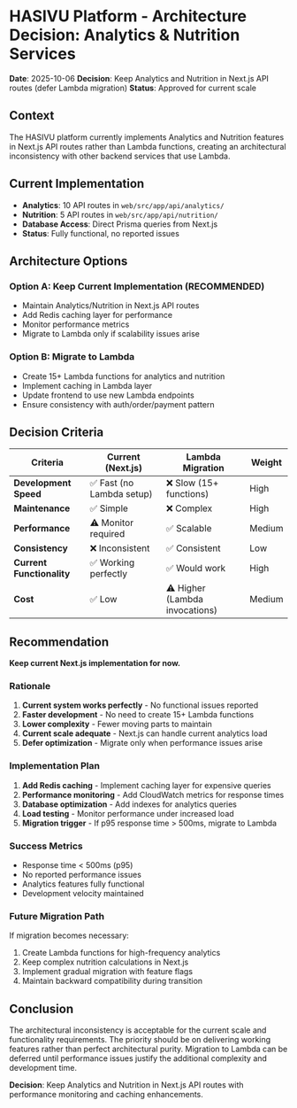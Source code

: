 # HASIVU Platform - Architecture Decision: Analytics & Nutrition Services

**Date**: 2025-10-06
**Decision**: Keep Analytics and Nutrition in Next.js API routes (defer Lambda migration)
**Status**: Approved for current scale

## Context

The HASIVU platform currently implements Analytics and Nutrition features in Next.js API routes rather than Lambda functions, creating an architectural inconsistency with other backend services that use Lambda.

## Current Implementation

- **Analytics**: 10 API routes in `web/src/app/api/analytics/`
- **Nutrition**: 5 API routes in `web/src/app/api/nutrition/`
- **Database Access**: Direct Prisma queries from Next.js
- **Status**: Fully functional, no reported issues

## Architecture Options

### Option A: Keep Current Implementation (RECOMMENDED)

- Maintain Analytics/Nutrition in Next.js API routes
- Add Redis caching layer for performance
- Monitor performance metrics
- Migrate to Lambda only if scalability issues arise

### Option B: Migrate to Lambda

- Create 15+ Lambda functions for analytics and nutrition
- Implement caching in Lambda layer
- Update frontend to use new Lambda endpoints
- Ensure consistency with auth/order/payment pattern

## Decision Criteria

| Criteria                  | Current (Next.js)         | Lambda Migration               | Weight |
| ------------------------- | ------------------------- | ------------------------------ | ------ |
| **Development Speed**     | ✅ Fast (no Lambda setup) | ❌ Slow (15+ functions)        | High   |
| **Maintenance**           | ✅ Simple                 | ❌ Complex                     | High   |
| **Performance**           | ⚠️ Monitor required       | ✅ Scalable                    | Medium |
| **Consistency**           | ❌ Inconsistent           | ✅ Consistent                  | Low    |
| **Current Functionality** | ✅ Working perfectly      | ✅ Would work                  | High   |
| **Cost**                  | ✅ Low                    | ⚠️ Higher (Lambda invocations) | Medium |

## Recommendation

**Keep current Next.js implementation for now.**

### Rationale

1. **Current system works perfectly** - No functional issues reported
2. **Faster development** - No need to create 15+ Lambda functions
3. **Lower complexity** - Fewer moving parts to maintain
4. **Current scale adequate** - Next.js can handle current analytics load
5. **Defer optimization** - Migrate only when performance issues arise

### Implementation Plan

1. **Add Redis caching** - Implement caching layer for expensive queries
2. **Performance monitoring** - Add CloudWatch metrics for response times
3. **Database optimization** - Add indexes for analytics queries
4. **Load testing** - Monitor performance under increased load
5. **Migration trigger** - If p95 response time > 500ms, migrate to Lambda

### Success Metrics

- Response time < 500ms (p95)
- No reported performance issues
- Analytics features fully functional
- Development velocity maintained

### Future Migration Path

If migration becomes necessary:

1. Create Lambda functions for high-frequency analytics
2. Keep complex nutrition calculations in Next.js
3. Implement gradual migration with feature flags
4. Maintain backward compatibility during transition

## Conclusion

The architectural inconsistency is acceptable for the current scale and functionality requirements. The priority should be on delivering working features rather than perfect architectural purity. Migration to Lambda can be deferred until performance issues justify the additional complexity and development time.

**Decision**: Keep Analytics and Nutrition in Next.js API routes with performance monitoring and caching enhancements.
